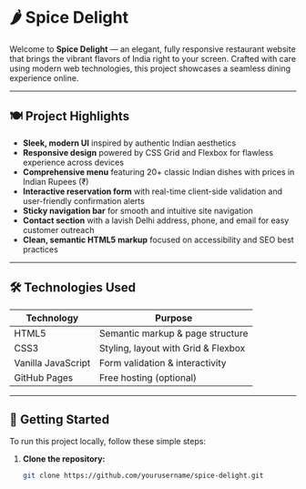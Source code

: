# 🌶️ Spice Delight

Welcome to **Spice Delight** — an elegant, fully responsive restaurant website that brings the vibrant flavors of India right to your screen. Crafted with care using modern web technologies, this project showcases a seamless dining experience online.

---

## 🍽️ Project Highlights

- **Sleek, modern UI** inspired by authentic Indian aesthetics  
- **Responsive design** powered by CSS Grid and Flexbox for flawless experience across devices  
- **Comprehensive menu** featuring 20+ classic Indian dishes with prices in Indian Rupees (₹)  
- **Interactive reservation form** with real-time client-side validation and user-friendly confirmation alerts  
- **Sticky navigation bar** for smooth and intuitive site navigation  
- **Contact section** with a lavish Delhi address, phone, and email for easy customer outreach  
- **Clean, semantic HTML5 markup** focused on accessibility and SEO best practices

---

## 🛠️ Technologies Used

| Technology       | Purpose                          |
|------------------|---------------------------------|
| HTML5            | Semantic markup & page structure|
| CSS3             | Styling, layout with Grid & Flexbox |
| Vanilla JavaScript| Form validation & interactivity  |
| GitHub Pages     | Free hosting (optional)          |

---

## 🚀 Getting Started

To run this project locally, follow these simple steps:

1. **Clone the repository:**

   ```bash
   git clone https://github.com/yourusername/spice-delight.git
